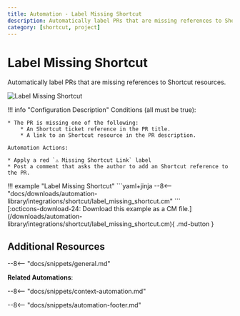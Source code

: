 ```yaml
---
title: Automation - Label Missing Shortcut
description: Automatically label PRs that are missing references to Shortcut resources.
category: [shortcut, project]
---
```

# Label Missing Shortcut
<!-- --8<-- [start:example]-->
Automatically label PRs that are missing references to Shortcut resources.

![Label Missing Shortcut](/automations/label-missing-project-tracker/label-missing-project-tracker.png)

!!! info "Configuration Description"
    Conditions (all must be true):

    * The PR is missing one of the following:
        * An Shortcut ticket reference in the PR title.
        * A link to an Shortcut resource in the PR description.

    Automation Actions:

    * Apply a red `⚠️ Missing Shortcut Link` label
    * Post a comment that asks the author to add an Shortcut reference to the PR.

<div class="automationExample" markdown="1">
!!! example "Label Missing Shortcut"
    ```yaml+jinja
    --8<-- "docs/downloads/automation-library/integrations/shortcut/label_missing_shortcut.cm"
    ```
    <div class="result" markdown>
      <span>
      [:octicons-download-24: Download this example as a CM file.](/downloads/automation-library/integrations/shortcut/label_missing_shortcut.cm){ .md-button }
      </span>
    </div>
</div>
<!-- --8<-- [end:example]-->

## Additional Resources

--8<-- "docs/snippets/general.md"

**Related Automations**:

--8<-- "docs/snippets/context-automation.md"

--8<-- "docs/snippets/automation-footer.md"

